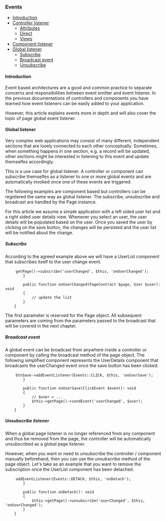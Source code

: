 <h3 class="doc-title">Events</h3>

- [Introduction](#introduction)
- [Controller listener](#controller-listener)
    - [Attributes](#attributes)
    - [Direct](#direct)
    - [Views](#views)
- [Component listener](#component-listener)
- [Global listener](#global-listener)
	- [Subscribe](#subscribe-listener)
    - [Broadcast event](#broadcast-event)
    - [Unsubscribe](#unsubscribe-listener)


<h4><a id="introduction">Introduction</a></h4>
Event based architectures are a good and common practice to separate concerns and responsibilities between event emitter and event listener. In the previous documentations of controllers and components you have learned how event listeners can be easily added to your application.

However, this article explains events more in depth and will also cover the topic of page global event listener.

<h4><a id="global-listener">Global listener</a></h4>

Very complex web applications may consist of many different, independent sections that are losely connected to each other conceptually. Sometimes, when something happens in one section, e.g. a record will be updated, other sections might be interested in listening to this event and update themselfes accordingly. 

This is a use case for global listener. A controller or component can subscribe themselfes as a listener to one or more global events and are automatically invoked once one of these events are triggered. 

The following examples are component based but controllers can be registered the same way as global listener. The subscribe, unsubscribe and broadcast are handled by the Page instance.

For this article we assume a simple application with a left sided user list and a right sided user details view. Whenever you select an user, the user details will be populated based on the user. Once you saved the user by clicking on the save button, the changes will be persisted and the user list will be notified about the change.

<h5><a id="subscribe-listener">Subscribe</a></h5>

According to the agreed example above we will have a UserList component that subscribes itself to the user change event. 

<pre class="code-white language-php">
	<code class="imp-code language-php"><?php

	class UserList extends Ul
	{
        public function afterCreateChildren(): void
        {
        	parent::afterCreateChildren();
        	$this->getPage()->subscribe('userChanged', $this, 'onUserChanged');
        }
        
        public function onUserChanged(PageContract $page, User $user): void
        {
        	// update the list
        }
	}</code>
</pre>

The first parameter is reserved for the Page object. All subsequent parameters are coming from the parameters passed to the broadcast that will be covered in the next chapter. 

<h5><a id="broadcast-event">Broadcast event</a></h5>

A global event can be broadcast from anywhere inside a controller or component by calling the <span class="code-hint">broadcast</span> method of the page object. The following simplified component represents the UserDetails component that broadcasts the <span class="code-hint">userChanged</span> event once the save button has been clicked.

<pre class="code-white language-php">
	<code class="imp-code language-php"><?php

	class UserDetails extends Div
	{
        private ?Button $btnSave = null;
        
        public function afterCreateChildren(): void
        {
        	parent::afterCreateChildren();
            $this->btnSave->addEventListener(Events::CLICK, $this, 'onUserSave');
        }
        
        public function onUserSave(ClickEvent $event): void
        {
        	// $user = ...
            $this->getPage()->sendEvent('userChanged', $user);
        }
	}</code>
</pre>

<h5><a id="unsubscribe-listener">Unsubscribe listener</a></h5>

When a global page listener is no longer referenced from any component and thus be removed from the page, the controller will be automatically unsubscribed as a global page listener. 

However, when you want or need to unsubscribe the controller / component manually beforehand, then you can use the unsubscribe method of the page object. Let's take as an example that you want to remove the subscription once the UserList component has been detached.

<pre class="code-white language-php">
	<code class="imp-code language-php"><?php

	class UserList extends Ul
	{
        public function afterCreateChildren(): void
        {
        	parent::afterCreateChildren();
        	$this->addEventListener(Events::DETACH, $this, 'onDetach');
        }
        
        public function onDetach(): void
        {
        	$this->getPage()->unsubscribe('userChanged', $this, 'onUserChanged');
        }
	}</code>
</pre>
